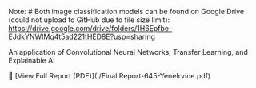

Note: # Both image classification models can be found on Google Drive (could not upload to GitHub due to file size limit):
https://drive.google.com/drive/folders/1H6Epfbe-EJdkYNWIMq4t5ad221tHED8E?usp=sharing

An application of Convolutional Neural Networks, Transfer Learning, and Explainable AI

📄 [View Full Report (PDF)](./Final Report-645-YeneIrvine.pdf)
